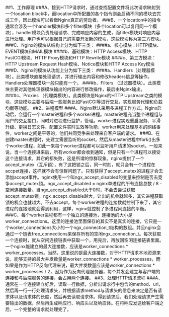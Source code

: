 ##1、工作原理
###A、接到HTTP请求时，通过查找配置文件将此次请求映射到一个location block中，而location中所配置的各个指令则会启动不同的模块去完成工作，因此模块可以看做Nginx真正的劳动者。
###B、一个location中的指令通常会涉及一个handler模块和多个filter模块（多个location可以复用同一个模块），handler模块负责处理请求、完成响应内容的生成，而filter模块对响应内容进行处理。用户也可以根据自己的需要开发新的模块，这些模块称为第三方模块。
###C、Nginx的模块从结构上分为如下三类：
####a、核心模块：HTTP模块、EVENT模块和MAIL模块
####b、基础模块：HTTP Access模块、HTTP FastCGI模块、HTTP Proxy模块和HTTP Rewrite模块
####c、第三方模块：HTTP Upstream Request Hash模块、Notice模块和HTTP Access Key模块
###D、Nginx的模块从功能上分为如下三类：
####a、Handlers（处理器模块）。此类模块直接处理请求，并进行输出内容和修改headers信息等操作。Handlers处理器模块一般只能有一个。
####b、Filters （过滤器模块）。此类模块主要对其他处理器模块输出的内容进行修改操作，最后由Nginx输出。
####c、Proxies （代理类模块）。此类模块是Nginx的HTTP Upstream之类的模块，这些模块主要与后端一些服务比如FastCGI等进行交互，实现服务代理和负载均衡等功能。
##2、进程模型
###A、Nginx默认采用多进程工作方式，Nginx启动后，会运行一个master进程和多个worker进程。master进程充当整个进程组与用户的交互接口，同时对进程进行监护，管理。worker进程实现重启服务、平滑升级、更换日志文件、配置文件实时生效等功能，worker用来处理基本的网络事件，worker之间是平等的，他们共同竞争来处理来自客户端的请求。
###B、在创建master进程时，先建立需要监听的socket，然后从master进程中fork()出多个worker进程，如此一来每个worker进程都可以监听用户请求的socket。一般来说，当一个连接进来后，所有worker都会收到通知，但是只有一个进程可以接受这个连接请求，其它的都失败，这是所谓的惊群现象。nginx提供了一个accept_mutex（互斥锁），有了这把锁之后，同一时刻，就只会有一个进程在accpet连接，这样就不会有惊群问题了。只有获得了accept_mutex的进程才会去添加accept事件。nginx使用一个叫ngx_accept_disabled的变量来控制是否去竞争accept_mutex锁。ngx_accept_disabled = nginx单进程的所有连接总数 / 8 -空闲连接数量。当ngx_accept_disabled大于0时，不会去尝试获取accept_mutex锁。ngx_accept_disable越大，让出的机会就越多，其它进程获取锁的机会也就越大。不去accept，每个worker进程的连接数就控制下来了，其它进程的连接池就会得到利用，这样，nginx就控制了多进程间连接的平衡。
###C、每个worker进程都有一个独立的连接池，连接池的大小是worker_connections。这里的连接池里面保存的其实不是真实的连接，它只是一个worker_connections大小的一个ngx_connection_t结构的数组。并且nginx会通过一个链表free_connections来保存所有的空闲ngx_connection_t。每次获取一个连接时，就从空闲连接链表中获取一个，用完后，再放回空闲连接链表里面。一个nginx能建立的最大连接数，应该是worker_connections * worker_processes。当然，这里说的是最大连接数，对于HTTP请求本地资源来说，能够支持的最大并发数量是worker_connections * worker_processes，而如果是作为HTTP反向代理来说，最大并发数量应该是worker_connections * worker_processes / 2，因为作为反向代理服务器，每个并发会建立与客户端的连接和与后端服务的连接，会占用两个连接。
##3、处理HTTP请求流程
###A、通常在一个连接建立好后，读取一行数据，分析出请求行中包含的method、uri，然后再一行一行处理请求头，并根据请求method与请求头的信息来决定是否有请求体以及请求体的长度，然后再去读取请求体。得到请求后，我们处理请求产生需要输出的数据，然后再生成响应行、响应头以及响应体。在将响应发送给客户端之后，一个完整的请求就处理完了。